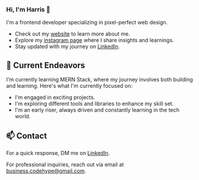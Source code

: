 ### Hi, I'm Harris 👋 

I'm a frontend developer specializing in pixel-perfect web design.
- Check out my [website](https://www.harisahmad.in/) to learn more about me.
- Explore my [instagram page](https://www.instagram.com/codehype_/) where I share insights and learnings.
- Stay updated with my journey on [LinkedIn](https://www.linkedin.com/in/harisahmad59).

## 🔭 Current Endeavors 

I'm currently learning MERN Stack, where my journey involves both building and learning. Here's what I'm currently focused on:

- I'm engaged in exciting projects.
- I'm exploring different tools and libraries to enhance my skill set.
- I'm an early riser, always driven and constantly learning in the tech world.

## 📫 Contact

 For a quick response, DM me on [LinkedIn](https://www.linkedin.com/in/harisahmad59). 
 
 For professional inquiries, reach out via email at [business.codehype@gmail.com](mailto:business.codehype@gmail.com). 
